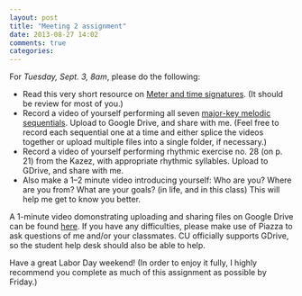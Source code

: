 ```yaml
---
layout: post
title: "Meeting 2 assignment"
date: 2013-08-27 14:02
comments: true
categories: 
---
```


For *Tuesday, Sept. 3, 8am*, please do the following:

- Read this very short resource on [Meter and time signatures](http://kris.shaffermusic.com/musicianship/meter.html). (It should be review for most of you.)  
- Record a video of yourself performing all seven [major-key melodic sequentials](http://kris.shaffermusic.com/musicianship/melodicSequentials.html). Upload to Google Drive, and share with me. (Feel free to record each sequential one at a time and either splice the videos together or upload multiple files into a single folder, if necessary.)  
- Record a video of yourself performing rhythmic exercise no. 28 (on p. 21) from the Kazez, with appropriate rhythmic syllables. Upload to GDrive, and share with me.
- Also make a 1–2 minute video introducing yourself: Who are you? Where are you from? What are your goals? (in life, and in this class) This will help me get to know you better.

A 1-minute video domonstrating uploading and sharing files on Google Drive can be found [here](http://kris.shaffermusic.com/musicianship/GDrive.html). If you have any difficulties, please make use of Piazza to ask questions of me and/or your classmates. CU officially supports GDrive, so the student help desk should also be able to help.

Have a great Labor Day weekend! (In order to enjoy it fully, I highly recommend you complete as much of this assignment as possible by Friday.)